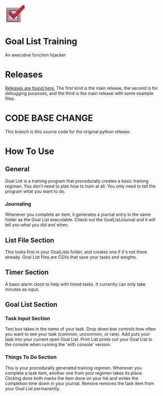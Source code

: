 ![Goal List](CheckBox.png)

# Goal List Training
 An executive function hijacker

# Releases
 [Releases are found here.](https://github.com/theappleboom/goal-list-training/releases) The first kind is the main release, the second is for debugging purposes, and the third is the main release with some example files.

# CODE BASE CHANGE
 This branch is this source code for the original python release.

# How To Use
## General
 Goal List is a training program that procedurally creates a basic training regimen. You don't need to plan how to train at all. You only need to tell the program what you want to do.
### Journaling
 Whenever you complete an item, it generates a journal entry in the same folder as the Goal List executable. Check out the GoalListJournal and it will tell you what you did and when.

## List File Section
 This looks first in your GoalLists folder, and creates one if it's not there already. Goal List files are CSVs that save your tasks and weights.

## Timer Section
 A basic alarm clock to help with timed tasks. It currently can only take minutes as input.

## Goal List Section
### Task Input Section
 Text box takes in the name of your task. Drop down box controls how often you want to see your task (common, uncommon, or rare). Add puts your task into your current open Goal List. Print List prints out your Goal List to the console when running the 'with console' version.
### Things To Do Section
 This is your procedurally generated training regimen. Whenever you complete a task item, another one from your regimen takes its place. Clicking done both marks the item done on your list and writes the completion time down in your journal. Remove removes the task item from your Goal List permanently.